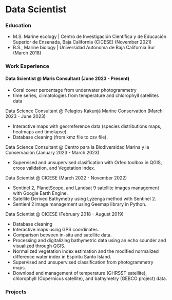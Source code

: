 # Data Scientist

### Education
- M.S. Marine ecology | Centro de Investigación Científica y de Educación Superior de Ensenada, Baja California (CICESE) (November 2021)
- B.S., Marine biology | Universidad Autónoma de Baja California Sur (March 2018)

### Work Experience
#### Data Scientist @ Maris Consultant (June 2023 - Present)
- Coral cover percentage from underwater photogrammetry
- time series, climatologies from temperature and chlorophyll satellites data

Data Science Consultant @ Pelagios Kakunjá Marine Conservation (March 2023 - June 2023)
- Interactive maps with georreference data (species distributions maps, heatmaps and timelapse).
- Database cleaning (from kmz file to csv file).

Data Science Consultant @ Centro para la Biodiversidad Marina y la Conservación (January 2023 - March 2023)
- Supervised and unsupervised clasification with Orfeo toolbox in QGIS, croos validation, and Vegetation index.

Data Scientist @ CICESE (March 2022 - November 2022)
- Sentinel 2, PlanetScope, and Landsat 9 satellite images management with Google Earth Engine.
- Satellite Derived Bathymetry using Lyzenga method with Sentinel 2.
- Sentienl 2 image management using Geemap library in Python.

Data Scientist @ CICESE (February 2018 - August 2019)
- Database cleaning 
- Interactive maps using GPS coordinates.
- Comparison between in-situ and satellite data.
- Processing and digitalizing bathymetric data using an echo sounder and visualized through QGIS.
- Normalized vegetation index estimation and the modified normalized difference water index in Espiritu Santo Island.
- Supervised and unsupervised classification from photogrammetry maps.
- Download and management of temperature (GHRSST satellite), chlorophyll (Copernicus satellite), and bathymetry (GEBCO project) data.

  
### Projects
